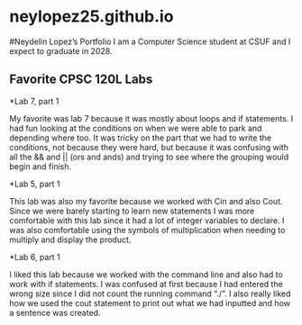 # neylopez25.github.io
#Neydelin Lopez’s Portfolio
I am a Computer Science student at CSUF and I expect to graduate in 2028. 

## Favorite CPSC 120L Labs 

*Lab 7, part 1

My favorite was lab 7 because it was mostly about loops and if statements. I had fun looking at the conditions on when we were able to park and depending where too. It was tricky on the part that we had to write the conditions, not because they were hard, but because it was confusing with all the && and || (ors and ands) and trying to see where the grouping would begin and finish. 

*Lab 5, part 1

This lab was also my favorite because we worked with Cin and also Cout. Since we were barely starting to learn new statements I was more comfortable with this lab since it had a lot of integer variables to declare. I was also comfortable using the symbols of multiplication when needing to multiply and display the product.     

*Lab 6, part 1

I liked this lab because we worked with the command line and also had to work with if statements. I was confused at first because I had entered the wrong size since I did not count the running command “./”. I also really liked how we used the cout statement to print out what we had inputted and how a sentence was created. 
